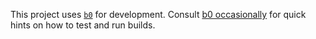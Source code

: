 This project uses [`b0`] for development. Consult [b0 occasionally]
for quick hints on how to test and run builds.

[`b0`]: https://erratique.ch/software/b0
[b0 occasionally]: https://erratique.ch/software/b0/doc/occasionally.html
